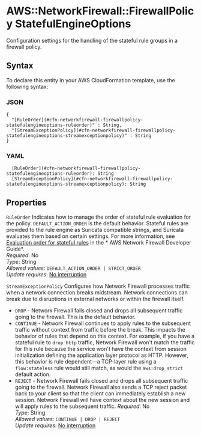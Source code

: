# AWS::NetworkFirewall::FirewallPolicy StatefulEngineOptions<a name="aws-properties-networkfirewall-firewallpolicy-statefulengineoptions"></a>

Configuration settings for the handling of the stateful rule groups in a firewall policy\. 

## Syntax<a name="aws-properties-networkfirewall-firewallpolicy-statefulengineoptions-syntax"></a>

To declare this entity in your AWS CloudFormation template, use the following syntax:

### JSON<a name="aws-properties-networkfirewall-firewallpolicy-statefulengineoptions-syntax.json"></a>

```
{
  "[RuleOrder](#cfn-networkfirewall-firewallpolicy-statefulengineoptions-ruleorder)" : String,
  "[StreamExceptionPolicy](#cfn-networkfirewall-firewallpolicy-statefulengineoptions-streamexceptionpolicy)" : String
}
```

### YAML<a name="aws-properties-networkfirewall-firewallpolicy-statefulengineoptions-syntax.yaml"></a>

```
  [RuleOrder](#cfn-networkfirewall-firewallpolicy-statefulengineoptions-ruleorder): String
  [StreamExceptionPolicy](#cfn-networkfirewall-firewallpolicy-statefulengineoptions-streamexceptionpolicy): String
```

## Properties<a name="aws-properties-networkfirewall-firewallpolicy-statefulengineoptions-properties"></a>

`RuleOrder`  <a name="cfn-networkfirewall-firewallpolicy-statefulengineoptions-ruleorder"></a>
Indicates how to manage the order of stateful rule evaluation for the policy\. `DEFAULT_ACTION_ORDER` is the default behavior\. Stateful rules are provided to the rule engine as Suricata compatible strings, and Suricata evaluates them based on certain settings\. For more information, see [Evaluation order for stateful rules](https://docs.aws.amazon.com/network-firewall/latest/developerguide/suricata-rule-evaluation-order.html) in the * AWS Network Firewall Developer Guide*\.   
*Required*: No  
*Type*: String  
*Allowed values*: `DEFAULT_ACTION_ORDER | STRICT_ORDER`  
*Update requires*: [No interruption](https://docs.aws.amazon.com/AWSCloudFormation/latest/UserGuide/using-cfn-updating-stacks-update-behaviors.html#update-no-interrupt)

`StreamExceptionPolicy`  <a name="cfn-networkfirewall-firewallpolicy-statefulengineoptions-streamexceptionpolicy"></a>
Configures how Network Firewall processes traffic when a network connection breaks midstream\. Network connections can break due to disruptions in external networks or within the firewall itself\.  
+  `DROP` \- Network Firewall fails closed and drops all subsequent traffic going to the firewall\. This is the default behavior\.
+  `CONTINUE` \- Network Firewall continues to apply rules to the subsequent traffic without context from traffic before the break\. This impacts the behavior of rules that depend on this context\. For example, if you have a stateful rule to `drop http` traffic, Network Firewall won't match the traffic for this rule because the service won't have the context from session initialization defining the application layer protocol as HTTP\. However, this behavior is rule dependent—a TCP\-layer rule using a `flow:stateless` rule would still match, as would the `aws:drop_strict` default action\.
+  `REJECT` \- Network Firewall fails closed and drops all subsequent traffic going to the firewall\. Network Firewall also sends a TCP reject packet back to your client so that the client can immediately establish a new session\. Network Firewall will have context about the new session and will apply rules to the subsequent traffic\.
*Required*: No  
*Type*: String  
*Allowed values*: `CONTINUE | DROP | REJECT`  
*Update requires*: [No interruption](https://docs.aws.amazon.com/AWSCloudFormation/latest/UserGuide/using-cfn-updating-stacks-update-behaviors.html#update-no-interrupt)